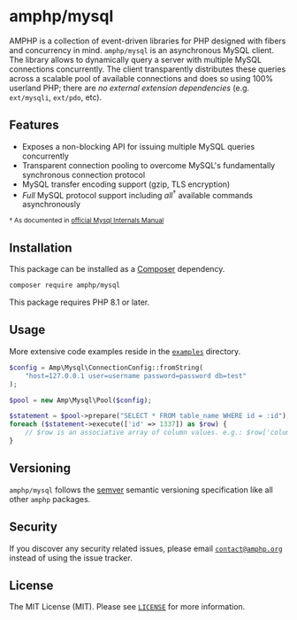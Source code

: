 # amphp/mysql

AMPHP is a collection of event-driven libraries for PHP designed with fibers and concurrency in mind.
`amphp/mysql` is an asynchronous MySQL client.
The library allows to dynamically query a server with multiple MySQL connections concurrently.
The client transparently distributes these queries across a scalable pool of available connections and does so using 100% userland PHP; there are *no external extension dependencies* (e.g. `ext/mysqli`, `ext/pdo`, etc).

## Features

 - Exposes a non-blocking API for issuing multiple MySQL queries concurrently
 - Transparent connection pooling to overcome MySQL's fundamentally synchronous connection protocol
 - MySQL transfer encoding support (gzip, TLS encryption)
 - *Full* MySQL protocol support including *all*<sup>†</sup> available commands asynchronously

<sup>† As documented in [official Mysql Internals Manual](https://dev.mysql.com/doc/internals/en/client-server-protocol.html)</sup>

## Installation

This package can be installed as a [Composer](https://getcomposer.org/) dependency.

```bash
composer require amphp/mysql
```

This package requires PHP 8.1 or later.

## Usage

More extensive code examples reside in the [`examples`](examples) directory.

```php
$config = Amp\Mysql\ConnectionConfig::fromString(
    "host=127.0.0.1 user=username password=password db=test"
);

$pool = new Amp\Mysql\Pool($config);

$statement = $pool->prepare("SELECT * FROM table_name WHERE id = :id");
foreach ($statement->execute(['id' => 1337]) as $row) {
    // $row is an associative array of column values. e.g.: $row['column_name']
}
```

## Versioning

`amphp/mysql` follows the [semver](http://semver.org/) semantic versioning specification like all other `amphp` packages.

## Security

If you discover any security related issues, please email [`contact@amphp.org`](mailto:contact@amphp.org) instead of using the issue tracker.

## License

The MIT License (MIT). Please see [`LICENSE`](./LICENSE) for more information.
